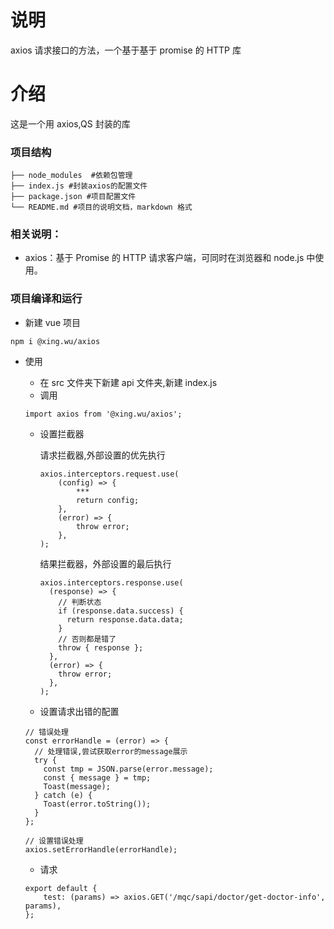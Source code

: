 # 说明

axios 请求接口的方法，一个基于基于 promise 的 HTTP 库

# 介绍

这是一个用 axios,QS 封装的库

### 项目结构

```
├── node_modules  #依赖包管理
├── index.js #封装axios的配置文件
├── package.json #项目配置文件
└── README.md #项目的说明文档，markdown 格式
```

### 相关说明：

- axios：基于 Promise 的 HTTP 请求客户端，可同时在浏览器和 node.js 中使用。

### 项目编译和运行


- 新建 vue 项目

```
npm i @xing.wu/axios
```

- 使用

  - 在 src 文件夹下新建 api 文件夹,新建 index.js
  - 调用

  ```
  import axios from '@xing.wu/axios';
  ```

  - 设置拦截器

    请求拦截器,外部设置的优先执行

    ```
    axios.interceptors.request.use(
        (config) => {
            ***
            return config;
        },
        (error) => {
            throw error;
        },
    );
    ```

    结果拦截器，外部设置的最后执行

    ```
    axios.interceptors.response.use(
      (response) => {
        // 判断状态
        if (response.data.success) {
          return response.data.data;
        }
        // 否则都是错了
        throw { response };
      },
      (error) => {
        throw error;
      },
    );
    ```

  - 设置请求出错的配置

  ```
  // 错误处理
  const errorHandle = (error) => {
    // 处理错误,尝试获取error的message展示
    try {
      const tmp = JSON.parse(error.message);
      const { message } = tmp;
      Toast(message);
    } catch (e) {
      Toast(error.toString());
    }
  };

  // 设置错误处理
  axios.setErrorHandle(errorHandle);
  ```

  - 请求

  ```
  export default {
      test: (params) => axios.GET('/mqc/sapi/doctor/get-doctor-info', params),
  };
  ```
